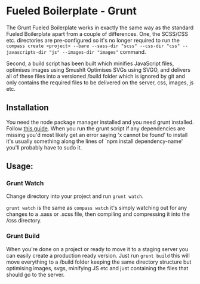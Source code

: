 # Fueled Boilerplate - Grunt

The Grunt Fueled Boilerplate works in exactly the same way as the standard Fueled Boilerplate apart from a couple
of differences.  One, the SCSS/CSS etc. directories are pre-configured so it's no longer required to run the `compass create <project> --bare --sass-dir "scss" --css-dir "css" --javascripts-dir "js" --images-dir "images"` command.

Second, a build script has been built which minifies JavaScript files, optimises images using SmushIt Optimises SVGs using SVGO, and delivers all 
of these files into a versioned /build folder which is ignored by git and only contains the required files to be
delivered on the server, css, images, js etc.

## Installation

You need the node package manager installed and you need grunt installed.  Follow [this guide](http://gruntjs.com/getting-started).  When you run the grunt script
if any dependencies are missing you'd most likely get an error saying 'x cannot be found' to install it's usually something along the lines of `npm install dependency-name' you'll probably have to sudo it.

## Usage:

### Grunt Watch

Change directory into your project and run `grunt watch`.

`grunt watch` is the same as `compass watch` it's simply watching out for any changes to a .sass or .scss file, then compiling and compressing it into the 
/css directory.

### Grunt Build

When you're done on a project or ready to move it to a staging server you can easily create a production ready version.  Just run `grunt build` this will
move everything to a /build folder keeping the same directory structure but optimising images, svgs, minifying JS etc and just containing the files that 
should go to the server.


